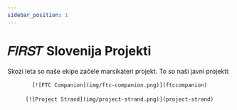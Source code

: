```yaml
---
sidebar_position: 1
---
```


# 𝐹𝐼𝑅𝑆𝑇 Slovenija Projekti
Skozi leta so naše ekipe začele marsikateri projekt. To so naši javni projekti:

<div align="center">

    [![FTC Companion](img/ftc-companion.png)](ftccompanion)

    [![Project Strand](img/project-strand.png)](project-strand)

</div>
